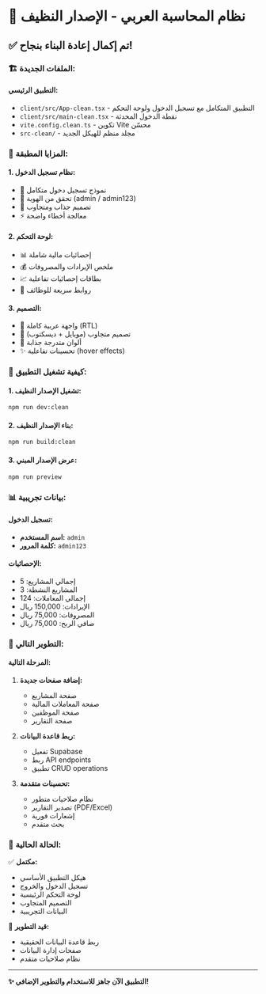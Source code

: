 # 🎉 نظام المحاسبة العربي - الإصدار النظيف

## ✅ تم إكمال إعادة البناء بنجاح!

### 🏗️ **الملفات الجديدة:**

#### **التطبيق الرئيسي:**
- `client/src/App-clean.tsx` - التطبيق المتكامل مع تسجيل الدخول ولوحة التحكم
- `client/src/main-clean.tsx` - نقطة الدخول المحدثة
- `vite.config.clean.ts` - تكوين Vite محسّن
- `src-clean/` - مجلد منظم للهيكل الجديد

### 🎯 **المزايا المطبقة:**

#### **1. نظام تسجيل الدخول:**
- 📝 نموذج تسجيل دخول متكامل
- 🔐 تحقق من الهوية (admin / admin123)
- 🎨 تصميم جذاب ومتجاوب
- ⚡ معالجة أخطاء واضحة

#### **2. لوحة التحكم:**
- 📊 إحصائيات مالية شاملة
- 💰 ملخص الإيرادات والمصروفات
- 📈 بطاقات إحصائيات تفاعلية
- 🔗 روابط سريعة للوظائف

#### **3. التصميم:**
- 🎨 واجهة عربية كاملة (RTL)
- 📱 تصميم متجاوب (موبايل + ديسكتوب)
- 🎯 ألوان متدرجة جذابة
- ✨ تحسينات تفاعلية (hover effects)

### 🚀 **كيفية تشغيل التطبيق:**

#### **1. تشغيل الإصدار النظيف:**
```bash
npm run dev:clean
```

#### **2. بناء الإصدار النظيف:**
```bash
npm run build:clean
```

#### **3. عرض الإصدار المبني:**
```bash
npm run preview
```

### 📊 **بيانات تجريبية:**

#### **تسجيل الدخول:**
- **اسم المستخدم:** `admin`
- **كلمة المرور:** `admin123`

#### **الإحصائيات:**
- إجمالي المشاريع: 5
- المشاريع النشطة: 3
- إجمالي المعاملات: 124
- الإيرادات: 150,000 ريال
- المصروفات: 75,000 ريال
- صافي الربح: 75,000 ريال

### 🔧 **التطوير التالي:**

#### **المرحلة التالية:**
1. **إضافة صفحات جديدة:**
   - صفحة المشاريع
   - صفحة المعاملات المالية
   - صفحة الموظفين
   - صفحة التقارير

2. **ربط قاعدة البيانات:**
   - تفعيل Supabase
   - ربط API endpoints
   - تطبيق CRUD operations

3. **تحسينات متقدمة:**
   - نظام صلاحيات متطور
   - تصدير التقارير (PDF/Excel)
   - إشعارات فورية
   - بحث متقدم

### 🎯 **الحالة الحالية:**

✅ **مكتمل:**
- هيكل التطبيق الأساسي
- تسجيل الدخول والخروج
- لوحة التحكم الرئيسية
- التصميم المتجاوب
- البيانات التجريبية

🔄 **قيد التطوير:**
- ربط قاعدة البيانات الحقيقية
- صفحات إدارة البيانات
- نظام صلاحيات متقدم

---

**✨ التطبيق الآن جاهز للاستخدام والتطوير الإضافي!**
